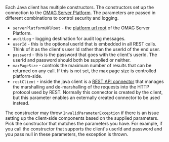 <!-- SPDX-License-Identifier: CC-BY-4.0 -->
<!-- Copyright Contributors to the Egeria project. -->


Each Java client has multiple constructors. The constructors set up the connection to the [OMAG Server Platform](/concepts/omag-server-platform). The parameters are passed in different combinations to control security and logging.

* `serverPlatformURlRoot` - the [platform url root](/concepts/platform-url-root) of the OMAG Server Platform.
* `auditLog` - logging destination for audit log messages.
* `userId` - this is the optional userId that is embedded in all REST calls.  Think of it as the client's user Id rather than the userId of the end user.
* `password` - this is the password that goes with the client's userId.  The userId and password should both be supplied or neither.
* `maxPageSize` - controls the maximum number of results that can be returned on any call.  If this is not set, the max page size is controlled platform-side.
* `restClient` - inside the java client is a [REST API connector](/concepts/rest-client-connector) that manages the marshalling and de-marshalling of the requests into the HTTP protocol used by REST.  Normally this connector is created by the client, but this parameter enables an externally created connector to be used instead.

The constructor may throw `InvalidParameterException` if there is an issue setting up the client-side components based on the supplied parameters. Pick the constructor that matches the parameters you have.  For example, if you call the constructor that supports the client's userId and password and you pass null in these parameters, the exception is thrown.


